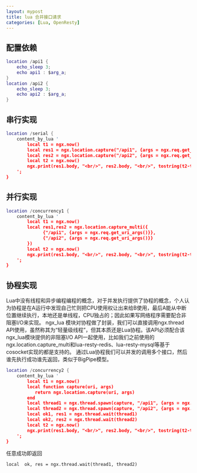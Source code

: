 ```yaml
---
layout: mypost
title: lua 合并接口请求
categories: [Lua, OpenResty]
---
```


## 配置依赖

````lua
location /api1 {
    echo_sleep 3;
    echo api1 : $arg_a;
}
location /api2 {
    echo_sleep 3;
    echo api2 : $arg_a;
}
````

## 串行实现

````lua
location /serial {
    content_by_lua '
        local t1 = ngx.now()
        local res1 = ngx.location.capture("/api1", {args = ngx.req.get_uri_args()})
        local res2 = ngx.location.capture("/api2", {args = ngx.req.get_uri_args()})
        local t2 = ngx.now()
        ngx.print(res1.body, "<br/>", res2.body, "<br/>", tostring(t2-t1))
    ';
}
````

## 并行实现

````lua
location /concurrency1 {
    content_by_lua '
        local t1 = ngx.now()
        local res1,res2 = ngx.location.capture_multi({
              {"/api1", {args = ngx.req.get_uri_args()}},
              {"/api2", {args = ngx.req.get_uri_args()}}
        })
        local t2 = ngx.now()
        ngx.print(res1.body, "<br/>", res2.body, "<br/>", tostring(t2-t1))
    ';
}
````

## 协程实现

Lua中没有线程和异步编程编程的概念，对于并发执行提供了协程的概念，个人认为协程是在A运行中发现自己忙则把CPU使用权让出来给B使用，最后A能从中断位置继续执行，本地还是单线程，CPU独占的；因此如果写网络程序需要配合非阻塞I/O来实现。
ngx_lua 模块对协程做了封装，我们可以直接调用ngx.thread API使用，虽然称其为“轻量级线程”，但其本质还是Lua协程。该API必须配合该ngx_lua模块提供的非阻塞I/O API一起使用，比如我们之前使用的ngx.location.capture_multi和lua-resty-redis、lua-resty-mysql等基于cosocket实现的都是支持的。
通过Lua协程我们可以并发的调用多个接口，然后谁先执行成功谁先返回，类似于BigPipe模型。

````lua
location /concurrency2 {
    content_by_lua '
        local t1 = ngx.now()
        local function capture(uri, args)
           return ngx.location.capture(uri, args)
        end
        local thread1 = ngx.thread.spawn(capture, "/api1", {args = ngx.req.get_uri_args()})
        local thread2 = ngx.thread.spawn(capture, "/api2", {args = ngx.req.get_uri_args()})
        local ok1, res1 = ngx.thread.wait(thread1)
        local ok2, res2 = ngx.thread.wait(thread2)
        local t2 = ngx.now()
        ngx.print(res1.body, "<br/>", res2.body, "<br/>", tostring(t2-t1))
    ';
}
````

任意成功即返回

````
local  ok, res = ngx.thread.wait(thread1, thread2)
````